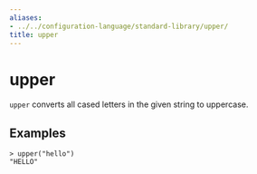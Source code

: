 ```yaml
---
aliases:
- ../../configuration-language/standard-library/upper/
title: upper
---
```


# upper

`upper` converts all cased letters in the given string to uppercase.

## Examples

```
> upper("hello")
"HELLO"
```
